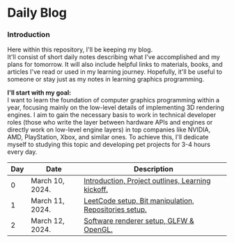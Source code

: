 # Daily Blog

### Introduction
Here within this repository, I'll be keeping my blog.  
It'll consist of short daily notes describing what I've accomplished and my plans for tomorrow. It will also include helpful links to materials, books, and articles I've read or used in my learning journey. Hopefully, it'll be useful to someone or stay just as my notes in learning graphics programming.  
  
**I'll start with my goal:**  
I want to learn the foundation of computer graphics programming within a year, focusing mainly on the low-level details of implementing 3D rendering engines. I aim to gain the necessary basis to work in technical developer roles (those who write the layer between hardware APIs and engines or directly work on low-level engine layers) in top companies like NVIDIA, AMD, PlayStation, Xbox, and similar ones. To achieve this, I'll dedicate myself to studying this topic and developing pet projects for 3-4 hours every day.  

|   Day  |        Date        |    Description    |
|--------|--------------------|-------------------|
| 0 | March 10, 2024. | [Introduction, Project outlines, Learning kickoff.](https://github.com/cppikigai/blog/blob/main/notes/daily_notes_001.md#march-10-2024-day-0) |
| 1 | March 11, 2024. | [LeetCode setup, Bit manipulation, Repositories setup.](https://github.com/cppikigai/blog/blob/main/notes/daily_notes_001.md#march-11-2024-day-1)|
| 2 | March 12, 2024. | [Software renderer setup, GLFW & OpenGL.](https://github.com/cppikigai/blog/blob/main/notes/daily_notes_001.md#march-12-2024-day-2) |

